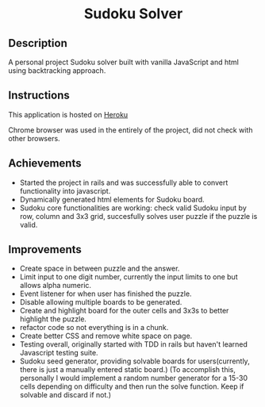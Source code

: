 # <div align="center">  Sudoku Solver

## Description
A personal project Sudoku solver built with vanilla JavaScript and html using backtracking approach. 

## Instructions
This application is hosted on [Heroku](https://sudoku-solver-jj2029.herokuapp.com/)

Chrome browser was used in the entirely of the project, did not check with other browsers.

## Achievements
- Started the project in rails and was successfully able to convert functionality into javascript.
- Dynamically generated html elements for Sudoku board.
- Sudoku core functionalities are working:
check valid Sudoku input by row, column and 3x3 grid,
succesfully solves user puzzle if the puzzle is valid.


## Improvements
- Create space in between puzzle and the answer.
- Limit input to one digit number, currently the input limits to one but allows alpha numeric.
- Event listener for when user has finished the puzzle.
- Disable allowing multiple boards to be generated.
- Create and highlight board for the outer cells and 3x3s to better highlight the puzzle.
- refactor code so not everything is in a chunk.
- Create better CSS and remove white space on page.
- Testing overall, originally started with TDD in rails but haven't learned Javascript testing suite.
- Sudoku seed generator, providing solvable boards for users(currently, there is just a manually entered static board.) (To accomplish this, personally I would implement a random number generator for a 15-30 cells depending on difficulty and then run the solve function. Keep if solvable and discard if not.)

